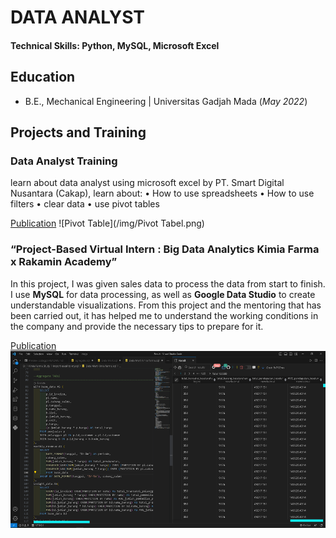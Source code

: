 # DATA ANALYST

#### Technical Skills: Python, MySQL, Microsoft Excel

## Education	 			        		
- B.E., Mechanical Engineering   |   Universitas Gadjah Mada (_May 2022_)
 

## Projects and Training
### Data Analyst Training
learn about data analyst using microsoft excel by PT. Smart Digital Nusantara (Cakap), learn about:
• How to use spreadsheets
• How to use filters
• clear data
• use pivot tables

    
[Publication](https://www.mdpi.com/1424-8220/22/8/3048)
![Pivot Table](/img/Pivot Tabel.png)

### “Project-Based Virtual Intern : Big Data Analytics Kimia Farma x Rakamin Academy”

In this project, I was given sales data to process the data from start to finish. I use **MySQL** for data processing, as well as **Google Data Studio** to create understandable visualizations. From this project and the mentoring that has been carried out, it has helped me to understand the working conditions in the company and provide the necessary tips to prepare for it.

[Publication](https://lookerstudio.google.com/reporting/8bb96a4d-f6f4-4e6d-9a1a-7bb68f2ad6d9)
![Querry](/img/MySQL.png)

